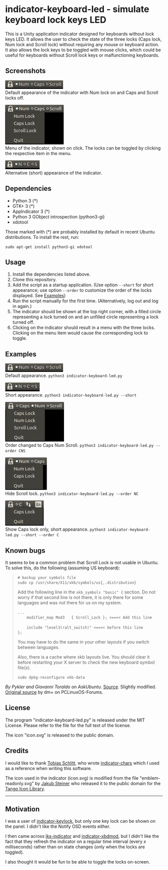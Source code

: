# indicator-keyboard-led - simulate keyboard lock keys LED

This is a Unity application indicator designed for keyboards without lock
keys LED. It allows the user to check the state of the three locks (Caps lock,
Num lock and Scroll lock) without requiring any mouse or keyboard action. It
also allows the lock keys to be toggled with mouse clicks, which could be
useful for keyboards without Scroll lock keys or malfunctioning keyboards.

## Screenshots

![indicator default][sc1]  
Default appearance of the indicator with Num lock on and Caps and Scroll locks
off.

![indicator menu][sc2]  
Menu of the indicator, shown on click. The locks can be toggled by clicking
the respective item in the menu.

![indicator short][sc3]  
Alternative (short) appearance of the indicator.

## Dependencies
 - Python 3 (*)
 - GTK+ 3 (*)
 - AppIndicator 3 (*)
 - Python 3 GObject introspection (python3-gi)
 - xdotool

Those marked with (*) are probably installed by default in recent Ubuntu
distributions. To install the rest, run:

    sudo apt-get install python3-gi xdotool

## Usage

 1. Install the dependencies listed above.
 2. Clone this repository.
 3. Add the script as a startup application. (Use option `--short` for short
    appearance; use option `--order` to customize the order of the locks
    displayed. See [Examples](#examples))
 4. Run the script manually for the first time. (Alternatively, log out
    and log in again.)
 5. The indicator should be shown at the top right corner, with a filled circle
    representing a lock turned on and an unfilled circle representing a lock
    turned off.
 6. Clicking on the indicator should result in a menu with the three locks.
    Clicking on the menu item would cause the corresponding lock to toggle.

## Examples

![indicator default][sc1]  
Default appearance. `python3 indicator-keyboard-led.py`

![indicator short][sc3]  
Short appearance. `python3 indicator-keyboard-led.py --short`

![indicator CNS][sc4]  
Order changed to Caps Num Scroll.
`python3 indicator-keyboard-led.py --order CNS`

![indicator NC][sc5]  
Hide Scroll lock. `python3 indicator-keyboard-led.py --order NC`

![indicator C short][sc6]  
Show Caps lock only, short appearance.
`python3 indicator-keyboard-led.py --short --order C`

[sc1]: screenshots/sc1.png
[sc2]: screenshots/sc2.png
[sc3]: screenshots/sc3.png
[sc4]: screenshots/sc4.png
[sc5]: screenshots/sc5.png
[sc6]: screenshots/sc6.png

## Known bugs

It seems to be a common problem that Scroll Lock is not usable in Ubuntu.
To solve this, do the following (assuming US keyboard):

 >     # backup your symbols file
 >     sudo cp /usr/share/X11/xkb/symbols/us{,.distribution} 
 >
 > Add the following line in the `xkb_symbols "basic" {` section. Do not worry
 > if that second line is not there, it is only there for some languages and
 > was not there for us on my system.
 >
 >     ...
 >         modifier_map Mod3   { Scroll_Lock }; <==<< Add this line
 > 
 >         include "level3(ralt_switch)" <==<< before this line
 >     };
 >
 >
 > You may have to do the same in your other layouts if you switch between
 > languages.
 >
 > Also, there is a cache where xkb layouts live. You should clear it before
 > restarting your X server to check the new keyboard symbol file(s).
 >
 >     sudo dpkg-reconfigure xkb-data

*By Pykler and Giovanni Toraldo on AskUbuntu.* [Source][quotesrc]. Slightly
modified. [Original source][origsrc] by dm+ on PCLinuxOS-Forums.

[origsrc]: http://www.pclinuxos.com/forum/index.php/topic,125690.msg1052201.html?PHPSESSID=2qsv83lve6dgd0ivq14bfcjc30#msg1052201
[quotesrc]: http://askubuntu.com/a/597757/274080
    

## License

The program "indicator-keyboard-led.py" is released under the MIT License.
Please refer to the file for the full text of the license.

The icon "icon.svg" is released to the public domain.

## Credits

I would like to thank [Tobias Schlitt](https://github.com/tobyS), who wrote
[indicator-chars](https://github.com/tobyS/indicator-chars) which I used
as a reference when writing this software.

The icon used in the indicator (icon.svg) is modified from the file
"emblem-readonly.svg" by [Jakub Steiner](http://jimmac.musichall.cz)
who released it to the public domain for the
[Tango Icon Library](http://tango.freedesktop.org/Tango_Icon_Library).

---

## Motivation

I was a user of [indicator-keylock][ind-kl], but only one key lock can be shown
on the panel. I didn't like the Notify OSD events either.

I then came across [lks-indicator][lks] and [indicator-xbdmod][xbdmod], but
I didn't like the fact that they refresh the indicator on a regular time
interval (every *x* milliseconds) rather than on state changes (only when
the locks are toggled).

I also thought it would be fun to be able to toggle the locks on-screen.

[ind-kl]: https://launchpad.net/~tsbarnes/+archive/ubuntu/indicator-keylock
[lks]: https://github.com/SergKolo/lks-indicator
[xbdmod]: https://github.com/sneetsher/indicator-xkbmod
